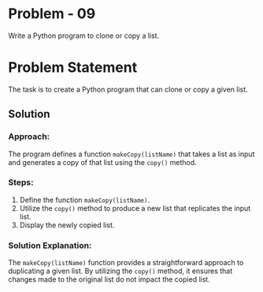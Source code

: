 # Problem - 09

Write a Python program to clone or copy a list.

# Problem Statement

The task is to create a Python program that can clone or copy a given list.

## Solution

### Approach:
The program defines a function `makeCopy(listName)` that takes a list as input and generates a copy of that list using the `copy()` method.

### Steps:
1. Define the function `makeCopy(listName)`.
2. Utilize the `copy()` method to produce a new list that replicates the input list.
3. Display the newly copied list.

### Solution Explanation:
The `makeCopy(listName)` function provides a straightforward approach to duplicating a given list. By utilizing the `copy()` method, it ensures that changes made to the original list do not impact the copied list.

